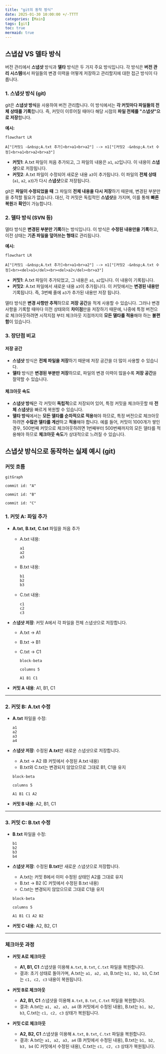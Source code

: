 ```yaml
---
title: "git의 동작 방식"
date: 2025-01-30 10:00:00 +/-TTTT
categories: [Main]
tags: [git]
toc: true
mermaid: true
---
```


## 스냅샵 VS 델타 방식

버전 관리에서 **스냅샷** 방식과 **델타** 방식은 두 가지 주요 방식입니다. 각 방식은 **버전 관리 시스템**에서 파일들의 변경 이력을 어떻게 저장하고 관리할지에 대한 접근 방식이 다릅니다.

### 1. 스냅샷 방식 (git)

git은 **스냅샷 방식**을 사용하여 버전 관리합니다. 이 방식에서는 **각 커밋마다 파일들의 전체 상태를 기록**합니다. 즉, 커밋이 이루어질 때마다 해당 시점의 **파일 전체를 "스냅샷"으로 저장**합니다.

**예시:**
```mermaid
flowchart LR

A["[커밋1 -&nbsp;A.txt 추가]<br>a1<br>a2"] --> n1["[커밋2 -&nbsp;A.txt 수정]<br>a1<br>a2<br>a3"]
```
- **커밋1**: A.txt 파일이 처음 추가되고, 그 파일의 내용은 `a1`, `a2`입니다. 이 내용이 **스냅샷**으로 저장됩니다.
- **커밋2**: A.txt 파일이 수정되어 새로운 내용 `a3`이 추가됩니다. 이 파일의 **전체 상태** (`a1`, `a2`, `a3`)가 다시 **스냅샷**으로 저장됩니다.

git은 **파일이 수정되었을 때** 그 파일의 **전체 내용을 다시 저장**하기 때문에, 변경된 부분만을 추적할 필요가 없습니다. 대신, 각 커밋은 독립적인 **스냅샷**을 가지며, 이를 통해 **빠른 복원**과 **확인**이 가능합니다.

### 2. 델타 방식 (SVN 등)

델타 방식은 **변경된 부분만 기록**하는 방식입니다. 이 방식은 **수정된 내용만을 기록**하고, 이전 상태는 **기존 파일을 덮어쓰는 형태**로 관리됩니다.

**예시:**
```mermaid
flowchart LR

A["[커밋1 -&nbsp;A.txt 추가]<br>a1<br>a2"] --> n1["[커밋2 -&nbsp;A.txt 수정]<br><del>a1</del><br><del>a2</del><br>a3"]
```
- **커밋1**: A.txt 파일이 추가되었고, 그 내용은 `a1`, `a2`입니다. 이 내용이 기록됩니다.
- **커밋2**: A.txt 파일에서 새로운 내용 `a3`이 추가됩니다. 이 커밋에서는 **변경된 내용만** 기록됩니다. 즉, 3번째 줄에 `a3`가 추가된 내용만 저장 됩니다.

델타 방식은 **변경 사항만 추적**하므로 **저장 공간**을 적게 사용할 수 있습니다. 그러나 변경 사항을 기록할 때마다 이전 상태와의 **차이점**만을 저장하기 때문에, 나중에 특정 버전으로 체크아웃하려면 시작지점 부터 체크아웃 지점까지의 **모든 델타를 적용**해야 하는 **불편함**이 있습니다.

### 3. 장단점 비교

#### 저장 공간

- **스냅샷** 방식은 **전체 파일을 저장**하기 때문에 저장 공간을 더 많이 사용할 수 있습니다.
- **델타** 방식은 **변경된 부분만 저장**하므로, 파일의 변경 이력이 많을수록 **저장 공간**을 절약할 수 있습니다.

#### 체크아웃 속도

- **스냅샷 방식**은 각 커밋이 **독립적**으로 저장되어 있어, 특정 커밋을 체크아웃할 때 **전체 스냅샷**을 빠르게 복원할 수 있습니다.
- **델타 방식**에서는 **모든 델타를 순차적으로 적용**해야 하므로, 특정 버전으로 체크아웃하려면 **수많은 델타를 계산**하고 **적용**해야 합니다. 예를 들어, 커밋이 1000개가 쌓인 경우, 500번째 커밋으로 체크아웃하려면 1번째부터 500번째까지의 모든 델타를 적용해야 하므로 **체크아웃 속도**가 상대적으로 느려질 수 있습니다.

## 스냅샷 방식으로 동작하는 실제 예시 (git)

### 커밋 흐름

```mermaid
gitGraph

commit id: "A"

commit id: "B"

commit id: "C"
```

### 1. 커밋 A: 파일 추가

- **A.txt**, **B.txt**, **C.txt** 파일을 처음 추가
    
    - A.txt 내용:
		```plaintext
		a1
		a2
		a3
		```
        
    - B.txt 내용:
		```plaintext
		b1
		b2
		b3
		```
        
    - C.txt 내용:
		```plaintext
		c1
		c2
		c3
		```
        
- **스냅샷 저장**: 커밋 A에서 각 파일을 전체 스냅샷으로 저장합니다.
    
    - A.txt -> A1
    - B.txt -> B1
    - C.txt -> C1
    
		```mermaid
		block-beta
		
		columns 5
		
		A1 B1 C1
		```
    
- **커밋 A 내용**: A1, B1, C1
    

---

### 2. 커밋 B: A.txt 수정

- **A.txt** 파일을 수정:
	```plaintext
	a1
	a2
	a3
	a4
	```
    
- **스냅샷 저장**: 수정된 **A.txt**만 새로운 스냅샷으로 저장합니다.
    
    - A.txt -> A2 (B 커밋에서 수정된 A.txt 내용)
    - B.txt와 C.txt는 변경되지 않았으므로 그대로 B1, C1을 유지
    
	```mermaid
	block-beta
	
	columns 5
	
	A1 B1 C1 A2
	```
    
- **커밋 B 내용**: A2, B1, C1
    

---

### 3. 커밋 C: B.txt 수정

- **B.txt** 파일을 수정:
	```plaintext
	b1
	b2
	b3
	b4
	```
    
- **스냅샷 저장**: 수정된 **B.txt**만 새로운 스냅샷으로 저장합니다.
    
    - A.txt는 커밋 B에서 이미 수정된 상태인 A2를 그대로 유지
    - B.txt -> B2 (C 커밋에서 수정된 B.txt 내용)
    - C.txt는 변경되지 않았으므로 그대로 C1을 유지
    
	```mermaid
	block-beta
	
	columns 5
	
	A1 B1 C1 A2 B2
	```
    
- **커밋 C 내용**: A2, B2, C1
    

---

### 체크아웃 과정

- **커밋 A로 체크아웃**

    - **A1, B1, C1** 스냅샷을 이용해 `A.txt`, `B.txt`, `C.txt` 파일을 복원합니다.
    - 결과: 초기 상태로 돌아가며, A.txt는 `a1, a2, a3`, B.txt는 `b1, b2, b3`, C.txt는 `c1, c2, c3` 내용이 복원됩니다.
      
- **커밋 B로 체크아웃**
  
    - **A2, B1, C1** 스냅샷을 이용해 `A.txt`, `B.txt`, `C.txt` 파일을 복원합니다.
    - 결과: A.txt는 `a1, a2, a3, a4` (B 커밋에서 수정된 내용), B.txt는 `b1, b2, b3`, C.txt는 `c1, c2, c3` 상태가 복원됩니다.
      
- **커밋 C로 체크아웃**

    - **A2, B2, C1** 스냅샷을 이용해 `A.txt`, `B.txt`, `C.txt` 파일을 복원합니다.
    - 결과: A.txt는 `a1, a2, a3, a4` (B 커밋에서 수정된 내용), B.txt는 `b1, b2, b3, b4` (C 커밋에서 수정된 내용), C.txt는 `c1, c2, c3` 상태가 복원됩니다.
